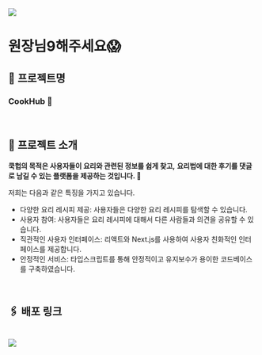 <img src="https://capsule-render.vercel.app/api?type=waving&color=BDBDC8&height=150&section=header" />

# 원장님9해주세요😱

## 📌 프로젝트명

### CookHub 🌿

<br>

## 📌 프로젝트 소개

**쿡헙의 목적은 사용자들이 요리와 관련된 정보를 쉽게 찾고,** 
**요리법에 대한 후기를 댓글로 남길 수 있는 플랫폼을 제공하는 것입니다. 🍳**

저희는 다음과 같은 특징을 가지고 있습니다.

- 다양한 요리 레시피 제공: 사용자들은 다양한 요리 레시피를 탐색할 수 있습니다.
- 사용자 참여: 사용자들은 요리 레시피에 대해서 다른 사람들과 의견을 공유할 수 있습니다.
- 직관적인 사용자 인터페이스: 리액트와 Next.js를 사용하여 사용자 친화적인 인터페이스를 제공합니다.
- 안정적인 서비스: 타입스크립트를 통해 안정적이고 유지보수가 용이한 코드베이스를 구축하였습니다.

<br>

## 🖇️ 배포 링크



<br>

<img src="https://capsule-render.vercel.app/api?type=waving&color=BDBDC8&height=150&section=footer" />